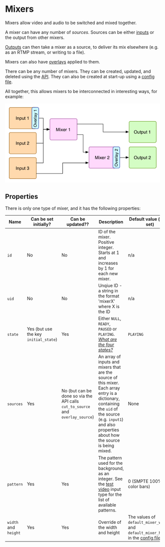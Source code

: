 # Mixers
Mixers allow video and audio to be switched and mixed together.

A mixer can have any number of *sources*. Sources can be either [inputs](inputs.md) or the output from other mixers.

[Outputs](outputs.md) can then take a mixer as a source, to deliver its mix elsewhere (e.g. as an RTMP stream, or writing to a file).

Mixers can also have [overlays](overlays.md) applied to them.

There can be any number of mixers. They can be created, updated, and deleted using the [API](api.md). They can also be created at start-up using a [config file](config_file.md).

All together, this allows mixers to be interconnected in interesting ways, for example:

![Example of connected blocks](assets/blocks_example.png "Example of connected blocks")

## Properties
There is only one type of mixer, and it has the following properties:

| Name | Can be set initially? | Can be updated?? | Description | Default value (if not set) |
| ---- | --------------------- | ---------------- | ----------- | -------------------------- |
| `id` | No | No | ID of the mixer. Positive integer. Starts at 1 and increases by 1 for each new mixer. | n/a  |
| `uid` | No | No | Unqiue ID - a string in the format 'mixerX' where X is the ID | n/a  |
| `state` | Yes (but use the key `initial_state`) | Yes | Either `NULL`, `READY`, `PAUSED` or `PLAYING`. [_What are the four states?_](faq.md#what-are-the-four-states) | `PLAYING` |
| `sources` | Yes | No (but can be done so via the API calls `cut_to_source` and `overlay_source`) | An array of inputs and mixers that are the source of this mixer. Each array entry is a dictionary, containing the `uid` of the source (e.g. `input1`) and also properties about how the source is being mixed. | None |
| `pattern` | Yes | Yes | The pattern used for the background, as an integer. See the [test video](inputs.md#test-video) input type for the list of available patterns. | 0 (SMPTE 100% color bars) |
| `width` and `height` | Yes | Yes | Override of the width and height | The values of `default_mixer_width` and `default_mixer_height` in the [config file](config_file.md). |
